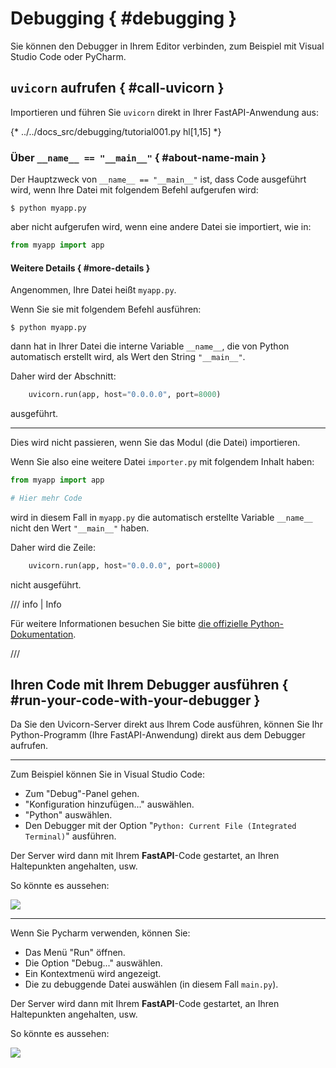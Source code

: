 # Debugging { #debugging }

Sie können den Debugger in Ihrem Editor verbinden, zum Beispiel mit Visual Studio Code oder PyCharm.

## `uvicorn` aufrufen { #call-uvicorn }

Importieren und führen Sie `uvicorn` direkt in Ihrer FastAPI-Anwendung aus:

{* ../../docs_src/debugging/tutorial001.py hl[1,15] *}

### Über `__name__ == "__main__"` { #about-name-main }

Der Hauptzweck von `__name__ == "__main__"` ist, dass Code ausgeführt wird, wenn Ihre Datei mit folgendem Befehl aufgerufen wird:

<div class="termy">

```console
$ python myapp.py
```

</div>

aber nicht aufgerufen wird, wenn eine andere Datei sie importiert, wie in:

```Python
from myapp import app
```

#### Weitere Details { #more-details }

Angenommen, Ihre Datei heißt `myapp.py`.

Wenn Sie sie mit folgendem Befehl ausführen:

<div class="termy">

```console
$ python myapp.py
```

</div>

dann hat in Ihrer Datei die interne Variable `__name__`, die von Python automatisch erstellt wird, als Wert den String `"__main__"`.

Daher wird der Abschnitt:

```Python
    uvicorn.run(app, host="0.0.0.0", port=8000)
```

ausgeführt.

---

Dies wird nicht passieren, wenn Sie das Modul (die Datei) importieren.

Wenn Sie also eine weitere Datei `importer.py` mit folgendem Inhalt haben:

```Python
from myapp import app

# Hier mehr Code
```

wird in diesem Fall in `myapp.py` die automatisch erstellte Variable `__name__` nicht den Wert `"__main__"` haben.

Daher wird die Zeile:

```Python
    uvicorn.run(app, host="0.0.0.0", port=8000)
```

nicht ausgeführt.

/// info | Info

Für weitere Informationen besuchen Sie bitte <a href="https://docs.python.org/3/library/__main__.html" class="external-link" target="_blank">die offizielle Python-Dokumentation</a>.

///

## Ihren Code mit Ihrem Debugger ausführen { #run-your-code-with-your-debugger }

Da Sie den Uvicorn-Server direkt aus Ihrem Code ausführen, können Sie Ihr Python-Programm (Ihre FastAPI-Anwendung) direkt aus dem Debugger aufrufen.

---

Zum Beispiel können Sie in Visual Studio Code:

* Zum "Debug"-Panel gehen.
* "Konfiguration hinzufügen..." auswählen.
* "Python" auswählen.
* Den Debugger mit der Option "`Python: Current File (Integrated Terminal)`" ausführen.

Der Server wird dann mit Ihrem **FastAPI**-Code gestartet, an Ihren Haltepunkten angehalten, usw.

So könnte es aussehen:

<img src="/img/tutorial/debugging/image01.png">

---

Wenn Sie Pycharm verwenden, können Sie:

* Das Menü "Run" öffnen.
* Die Option "Debug..." auswählen.
* Ein Kontextmenü wird angezeigt.
* Die zu debuggende Datei auswählen (in diesem Fall `main.py`).

Der Server wird dann mit Ihrem **FastAPI**-Code gestartet, an Ihren Haltepunkten angehalten, usw.

So könnte es aussehen:

<img src="/img/tutorial/debugging/image02.png">
